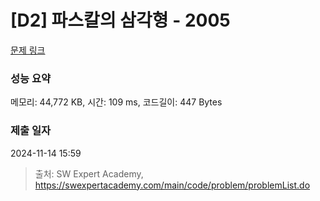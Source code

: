 # [D2] 파스칼의 삼각형 - 2005 

[문제 링크](https://swexpertacademy.com/main/code/problem/problemDetail.do?contestProbId=AV5P0-h6Ak4DFAUq) 

### 성능 요약

메모리: 44,772 KB, 시간: 109 ms, 코드길이: 447 Bytes

### 제출 일자

2024-11-14 15:59



> 출처: SW Expert Academy, https://swexpertacademy.com/main/code/problem/problemList.do